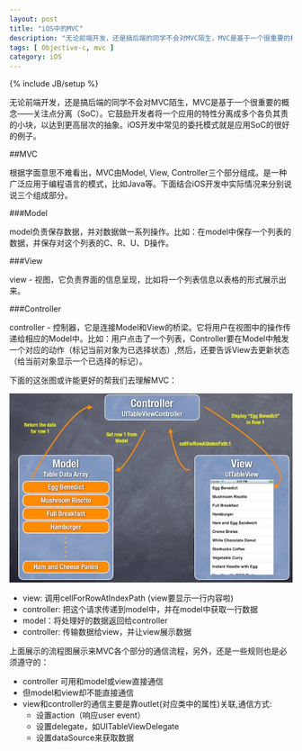 ```yaml
---
layout: post
title: "iOS中的MVC"
description: "无论前端开发，还是搞后端的同学不会对MVC陌生，MVC是基于一个很重要的概念——关注点分离（SoC）。它鼓励开发者将一个应用的特性分离成多个各负其责的小块。iOS开发中常见的委托模式就是应用SoC的很好的例子。"
tags: [ Objective-c, mvc ]
category: iOS
---
```

{% include JB/setup %}

无论前端开发，还是搞后端的同学不会对MVC陌生，MVC是基于一个很重要的概念——关注点分离（SoC）。它鼓励开发者将一个应用的特性分离成多个各负其责的小块，以达到更高层次的抽象。iOS开发中常见的委托模式就是应用SoC的很好的例子。

##MVC

根据字面意思不难看出，MVC由Model, View, Controller三个部分组成。是一种广泛应用于编程语言的模式，比如Java等。下面结合iOS开发中实际情况来分别说说三个组成部分。

###Model

model负责保存数据，并对数据做一系列操作。比如：在model中保存一个列表的数据，并保存对这个列表的C、R、U、D操作。

###View

view - 视图，它负责界面的信息呈现，比如将一个列表信息以表格的形式展示出来。

###Controller

controller - 控制器，它是连接Model和View的桥梁。它将用户在视图中的操作传递给相应的Model中。比如：用户点击了一个列表，Controller要在Model中触发一个对应的动作（标记当前对象为已选择状态）,然后，还要告诉View去更新状态（给当前对象显示一个已选择的标记）。

下面的这张图或许能更好的帮我们去理解MVC：

![MVC](images/mvc.jpg )

- view: 调用cellForRowAtIndexPath (view要显示一行内容啦)
- controller: 把这个请求传递到model中，并在model中获取一行数据
- model：将处理好的数据返回给controller
- controller: 传输数据给view，并让view展示数据

上面展示的流程图展示来MVC各个部分的通信流程，另外，还是一些规则也是必须遵守的：

- controller 可用和model或view直接通信
- 但model和view却不能直接通信
- view和controller的通信主要是靠outlet(对应类中的属性)关联,通信方式:
    - 设置action（响应user event）
    - 设置delegate，如UITableViewDelegate
    - 设置dataSource来获取数据

